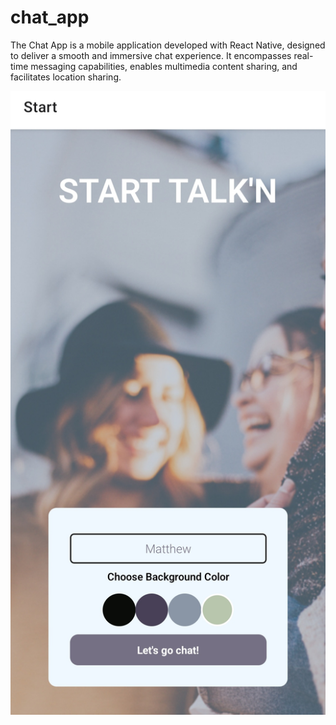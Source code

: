 # chat_app

The Chat App is a mobile application developed with React Native, designed to deliver a smooth and immersive chat experience. It encompasses real-time messaging capabilities, enables multimedia content sharing, and facilitates location sharing.

![Chat App Screenshot](images/StartTalkin.jpg)

 
